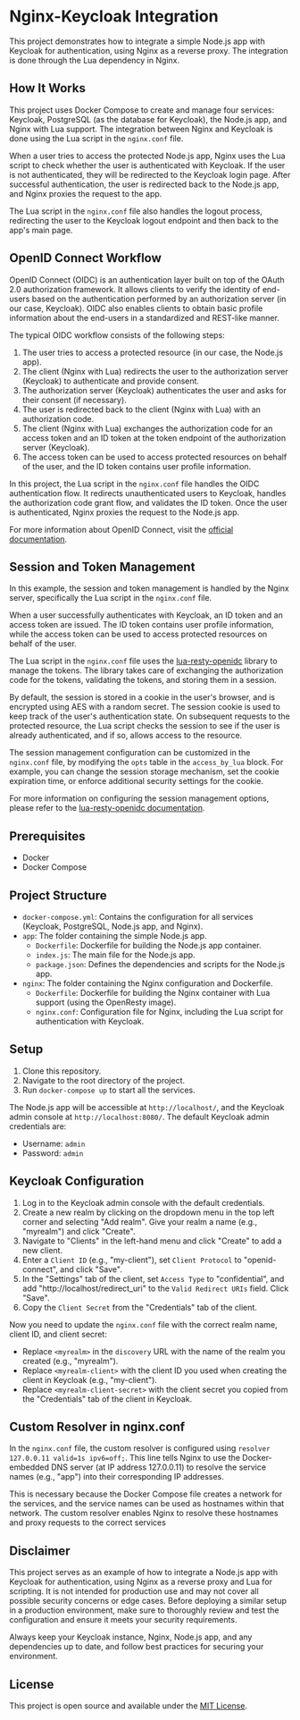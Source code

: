 # Nginx-Keycloak Integration

This project demonstrates how to integrate a simple Node.js app with Keycloak for authentication, using Nginx as a reverse proxy. The integration is done through the Lua dependency in Nginx.

## How It Works

This project uses Docker Compose to create and manage four services: Keycloak, PostgreSQL (as the database for Keycloak), the Node.js app, and Nginx with Lua support. The integration between Nginx and Keycloak is done using the Lua script in the `nginx.conf` file.

When a user tries to access the protected Node.js app, Nginx uses the Lua script to check whether the user is authenticated with Keycloak. If the user is not authenticated, they will be redirected to the Keycloak login page. After successful authentication, the user is redirected back to the Node.js app, and Nginx proxies the request to the app.

The Lua script in the `nginx.conf` file also handles the logout process, redirecting the user to the Keycloak logout endpoint and then back to the app's main page.

## OpenID Connect Workflow

OpenID Connect (OIDC) is an authentication layer built on top of the OAuth 2.0 authorization framework. It allows clients to verify the identity of end-users based on the authentication performed by an authorization server (in our case, Keycloak). OIDC also enables clients to obtain basic profile information about the end-users in a standardized and REST-like manner.

The typical OIDC workflow consists of the following steps:

1. The user tries to access a protected resource (in our case, the Node.js app).
2. The client (Nginx with Lua) redirects the user to the authorization server (Keycloak) to authenticate and provide consent.
3. The authorization server (Keycloak) authenticates the user and asks for their consent (if necessary).
4. The user is redirected back to the client (Nginx with Lua) with an authorization code.
5. The client (Nginx with Lua) exchanges the authorization code for an access token and an ID token at the token endpoint of the authorization server (Keycloak).
6. The access token can be used to access protected resources on behalf of the user, and the ID token contains user profile information.

In this project, the Lua script in the `nginx.conf` file handles the OIDC authentication flow. It redirects unauthenticated users to Keycloak, handles the authorization code grant flow, and validates the ID token. Once the user is authenticated, Nginx proxies the request to the Node.js app.

For more information about OpenID Connect, visit the [official documentation](https://openid.net/connect/).

## Session and Token Management

In this example, the session and token management is handled by the Nginx server, specifically the Lua script in the `nginx.conf` file.

When a user successfully authenticates with Keycloak, an ID token and an access token are issued. The ID token contains user profile information, while the access token can be used to access protected resources on behalf of the user.

The Lua script in the `nginx.conf` file uses the [lua-resty-openidc](https://github.com/zmartzone/lua-resty-openidc) library to manage the tokens. The library takes care of exchanging the authorization code for the tokens, validating the tokens, and storing them in a session.

By default, the session is stored in a cookie in the user's browser, and is encrypted using AES with a random secret. The session cookie is used to keep track of the user's authentication state. On subsequent requests to the protected resource, the Lua script checks the session to see if the user is already authenticated, and if so, allows access to the resource.

The session management configuration can be customized in the `nginx.conf` file, by modifying the `opts` table in the `access_by_lua` block. For example, you can change the session storage mechanism, set the cookie expiration time, or enforce additional security settings for the cookie.

For more information on configuring the session management options, please refer to the [lua-resty-openidc documentation](https://github.com/zmartzone/lua-resty-openidc#session-management).

## Prerequisites

- Docker
- Docker Compose

## Project Structure

- `docker-compose.yml`: Contains the configuration for all services (Keycloak, PostgreSQL, Node.js app, and Nginx).
- `app`: The folder containing the simple Node.js app.
  - `Dockerfile`: Dockerfile for building the Node.js app container.
  - `index.js`: The main file for the Node.js app.
  - `package.json`: Defines the dependencies and scripts for the Node.js app.
- `nginx`: The folder containing the Nginx configuration and Dockerfile.
  - `Dockerfile`: Dockerfile for building the Nginx container with Lua support (using the OpenResty image).
  - `nginx.conf`: Configuration file for Nginx, including the Lua script for authentication with Keycloak.

## Setup

1. Clone this repository.
2. Navigate to the root directory of the project.
3. Run `docker-compose up` to start all the services.

The Node.js app will be accessible at `http://localhost/`, and the Keycloak admin console at `http://localhost:8080/`. The default Keycloak admin credentials are:

- Username: `admin`
- Password: `admin`

## Keycloak Configuration

1. Log in to the Keycloak admin console with the default credentials.
2. Create a new realm by clicking on the dropdown menu in the top left corner and selecting "Add realm". Give your realm a name (e.g., "myrealm") and click "Create".
3. Navigate to "Clients" in the left-hand menu and click "Create" to add a new client.
4. Enter a `Client ID` (e.g., "my-client"), set `Client Protocol` to "openid-connect", and click "Save".
5. In the "Settings" tab of the client, set `Access Type` to "confidential", and add "http://localhost/redirect_uri" to the `Valid Redirect URIs` field. Click "Save".
6. Copy the `Client Secret` from the "Credentials" tab of the client.

Now you need to update the `nginx.conf` file with the correct realm name, client ID, and client secret:

- Replace `<myrealm>` in the `discovery` URL with the name of the realm you created (e.g., "myrealm").
- Replace `<myrealm-client>` with the client ID you used when creating the client in Keycloak (e.g., "my-client").
- Replace `<myrealm-client-secret>` with the client secret you copied from the "Credentials" tab of the client in Keycloak.

## Custom Resolver in nginx.conf

In the `nginx.conf` file, the custom resolver is configured using `resolver 127.0.0.11 valid=1s ipv6=off;`. This line tells Nginx to use the Docker-embedded DNS server (at IP address 127.0.0.11) to resolve the service names (e.g., "app") into their corresponding IP addresses.

This is necessary because the Docker Compose file creates a network for the services, and the service names can be used as hostnames within that network. The custom resolver enables Nginx to resolve these hostnames and proxy requests to the correct services

## Disclaimer

This project serves as an example of how to integrate a Node.js app with Keycloak for authentication, using Nginx as a reverse proxy and Lua for scripting. It is not intended for production use and may not cover all possible security concerns or edge cases. Before deploying a similar setup in a production environment, make sure to thoroughly review and test the configuration and ensure it meets your security requirements.

Always keep your Keycloak instance, Nginx, Node.js app, and any dependencies up to date, and follow best practices for securing your environment.

## License

This project is open source and available under the [MIT License](LICENSE).
